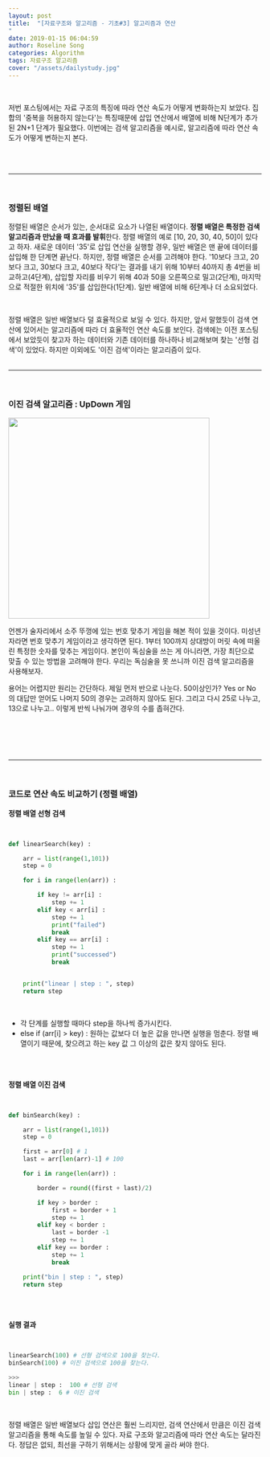 ```yaml
---
layout: post
title:  "[자료구조와 알고리즘 - 기초#3] 알고리즘과 연산
"
date: 2019-01-15 06:04:59
author: Roseline Song
categories: Algorithm
tags: 자료구조 알고리즘 
cover: "/assets/dailystudy.jpg"
---
```


<br>

저번 포스팅에서는 자료 구조의 특징에 따라 연산 속도가 어떻게 변화하는지 보았다. 집합의 '중복을 허용하지 않는다'는 특징때문에 삽입 연산에서 배열에 비해 N단계가 추가된 2N+1 단계가 필요했다. 이번에는 검색 알고리즘을 예시로, 알고리즘에 따라 연산 속도가 어떻게 변하는지 본다. 


<br>
<br>

<hr>

<br>

### 정렬된 배열 

정렬된 배열은 순서가 있는, 순서대로 요소가 나열된 배열이다. **정렬 배열은 특정한 검색 알고리즘과 만났을 때 효과를 발휘**한다. 정렬 배열의 예로 [10, 20, 30, 40, 50]이 있다고 하자. 새로운 데이터 '35'로 삽입 연산을 실행할 경우, 일반 배열은 맨 끝에 데이터를 삽입해 한 단계면 끝난다. 하지만, 정렬 배열은 순서를 고려해야 한다. '10보다 크고, 20보다 크고, 30보다 크고, 40보다 작다'는 결과를 내기 위해 10부터 40까지 총 4번을 비교하고(4단계), 삽입할 자리를 비우기 위해 40과 50을 오른쪽으로 밀고(2단계), 마지막으로 적절한 위치에 '35'를 삽입한다(1단계). 일반 배열에 비해 6단계나 더 소요되었다. 

​

정렬 배열은 일반 배열보다 덜 효율적으로 보일 수 있다. 하지만, 앞서 말했듯이 검색 연산에 있어서는 알고리즘에 따라 더 효율적인 연산 속도를 보인다. 검색에는 이전 포스팅에서 보았듯이 찾고자 하는 데이터와 기존 데이터를 하나하나 비교해보며 찾는 '선형 검색'이 있었다. 하지만 이외에도 '이진 검색'이라는 알고리즘이 있다. 
​
<br>
<br>

<hr>

<br>

### 이진 검색 알고리즘 : UpDown 게임

<img src="https://postfiles.pstatic.net/MjAxOTAxMTRfMTkg/MDAxNTQ3Mzk0MjAzMzU0.8aL5kCCmxSqOpiG7jNzG5mXKg5-msXVZQA8kmy10eogg.5Xrcyegmf04XqPSGDEErAeCmHv-wE1VOyMSxN-jIuS8g.JPEG.guseod24/eiliv-sonas-aceron-697462-unsplash.jpg?type=w966" style="width:400px;">

<br>

언젠가 술자리에서 소주 뚜껑에 있는 번호 맞추기 게임을 해본 적이 있을 것이다. 미성년자라면 번호 맞추기 게임이라고 생각하면 된다. 1부터 100까지 상대방이 머릿 속에 떠올린 특정한 숫자를 맞추는 게임이다. 본인이 독심술을 쓰는 게 아니라면, 가장 최단으로 맞출 수 있는 방법을 고려해야 한다. 우리는 독심술을 못 쓰니까 이진 검색 알고리즘을 사용해보자. 

용어는 어렵지만 원리는 간단하다. 제일 먼저 반으로 나눈다. 50이상인가? Yes or No의 대답만 얻어도 나머지 50의 경우는 고려하지 않아도 된다. 그리고 다시 25로 나누고, 13으로 나누고.. 이렇게 반씩 나눠가며 경우의 수를 좁혀간다.

<br>
<br>

​<hr>

<br>

### 코드로 연산 속도 비교하기 (정렬 배열) 

**정렬 배열 선형 검색**

<br>

```python
def linearSearch(key) :

    arr = list(range(1,101))
    step = 0

    for i in range(len(arr)) :

        if key != arr[i] :
            step += 1
        elif key < arr[i] :
            step += 1
            print("failed")
            break 
        elif key == arr[i] :
            step += 1 
            print("successed")
            break


    print("linear | step : ", step)
    return step 
```

<br>

- 각 단계를 실행할 때마다 step을 하나씩 증가시킨다.
- else if (arr[i] > key) : 원하는 값보다 더 높은 값을 만나면 실행을 멈춘다. 정렬 배열이기 때문에, 찾으려고 하는 key 값 그 이상의 값은 찾지 않아도 된다.

<br>
<br>

**정렬 배열 이진 검색**

<br>

```python
def binSearch(key) :

    arr = list(range(1,101))
    step = 0

    first = arr[0] # 1
    last = arr[len(arr)-1] # 100

    for i in range(len(arr)) :

        border = round((first + last)/2) 

        if key > border : 
            first = border + 1 
            step += 1
        elif key < border : 
            last = border -1 
            step += 1
        elif key == border :
            step += 1            
            break

    print("bin | step : ", step)
    return step 
```

<br>
<br>

**실행 결과**

<br>

```python
linearSearch(100) # 선형 검색으로 100을 찾는다.
binSearch(100) # 이진 검색으로 100을 찾는다.

>>>
linear | step :  100 # 선형 검색
bin | step :  6 # 이진 검색
```

<br>

정렬 배열은 일반 배열보다 삽입 연산은 훨씬 느리지만, 검색 연산에서 만큼은 이진 검색 알고리즘을 통해 속도를 높일 수 있다. 자료 구조와 알고리즘에 따라 연산 속도는 달라진다. 정답은 없되, 최선을 구하기 위해서는 상황에 맞게 골라 써야 한다.

<br>
<br>
